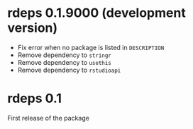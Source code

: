 # rdeps 0.1.9000 (development version)

* Fix error when no package is listed in `DESCRIPTION`
* Remove dependency to `stringr`
* Remove dependency to `usethis`
* Remove dependency to `rstudioapi`

# rdeps 0.1

First release of the package
